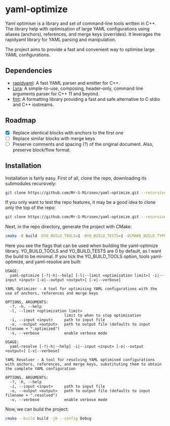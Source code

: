 # yaml-optimize

Yaml optimiser is a library and set of command-line tools written in C++. The library help with optimisation of large YAML configurations using aliases (anchors), references, and merge keys (overrides). It leverages the rapidyaml library for YAML parsing and manipulation.

The project aims to provide a fast and convenient way to optimise large YAML configurations.

## Dependencies

- [rapidyaml](https://github.com/biojppm/rapidyaml): A fast YAML parser and emitter for C++.
- [Lyra](https://github.com/bfgroup/Lyra.git): A simple-to-use, composing, header-only, command line arguments parser for C++ 11 and beyond.
- [fmt](https://github.com/fmtlib/fmt): A formatting library providing a fast and safe alternative to C stdio and C++ iostreams.

## Roadmap

- [x] Replace identical blocks with anchors to the first one
- [ ] Replace similar blocks with merge keys
- [ ] Preserve comments and spacing (?) of the original document. Also, preserve block/flow format.

## Installation

Installation is fairly easy. First of all, clone the repo, downloading its submodules recursively:

```bash
git clone https://github.com/Mr-S-Mirzoev/yaml-optimize.git --recursive
```

If you only want to test the repo features, it may be a good idea to clone only the top of the repo:

```bash
git clone https://github.com/Mr-S-Mirzoev/yaml-optimize.git --recursive --depth=1
```

Next, in the repo directory, generate the project with CMake:

```bash
cmake -B build -DYO_BUILD_TOOLS=1 -DYO_BUILD_TESTS=1 -DCMAKE_BUILD_TYPE=Release
```

Here you see the flags that can be used when building the yaml-optimize library. YO_BUILD_TOOLS and YO_BUILD_TESTS are 0 by default, as I want the build to be minimal. If you tick the YO_BUILD_TOOLS option, tools yaml-optimize, and yaml-resolve are built:

```
USAGE:
  yaml-optimize [-?|-h|--help] [-l|--limit <optimization limit>] -i|--input <input> [-o|--output <output>] [-v|--verbose]

YAML Optimizer - A tool for optimising YAML configurations with the use of anchors, references and merge keys

OPTIONS, ARGUMENTS:
  -?, -h, --help          
  -l, --limit <optimization limit>
                          limit to when to stop optimisation
  -i, --input <input>     path to input file
  -o, --output <output>   path to output file (defaults to input filename + ".optimized")
  -v, --verbose           enable verbose mode

```

```
USAGE:
  yaml-resolve [-?|-h|--help] -i|--input <input> [-o|--output <output>] [-v|--verbose]

YAML Resolver - A tool for resolving YAML optimised configurations with anchors, references, and merge keys, substituting them to obtain the complete YAML configuration

OPTIONS, ARGUMENTS:
  -?, -h, --help          
  -i, --input <input>     path to input file
  -o, --output <output>   path to output file (defaults to input filename + ".resolved")
  -v, --verbose           enable verbose mode

```

Now, we can build the project:

```bash
cmake --build build -j8 --config Debug
```
